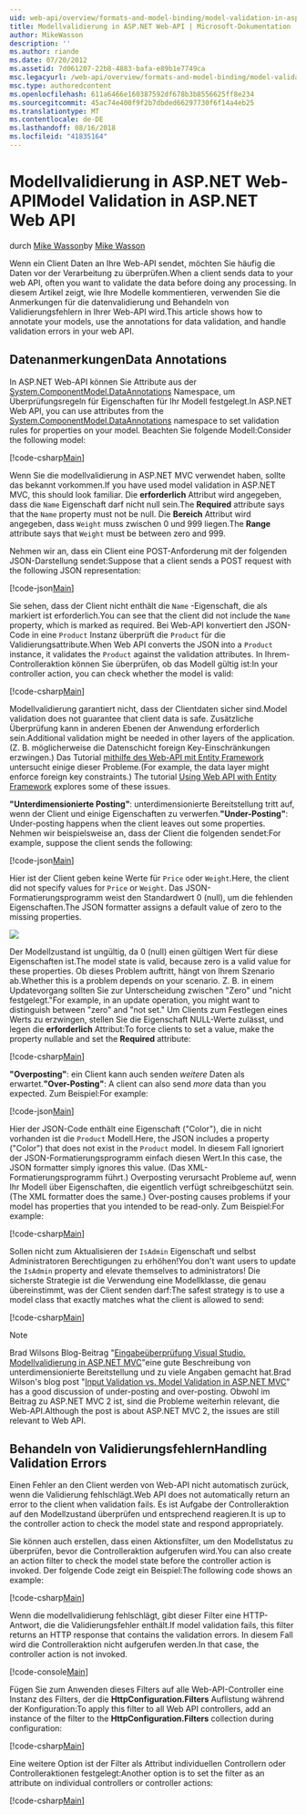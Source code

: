 ```yaml
---
uid: web-api/overview/formats-and-model-binding/model-validation-in-aspnet-web-api
title: Modellvalidierung in ASP.NET Web-API | Microsoft-Dokumentation
author: MikeWasson
description: ''
ms.author: riande
ms.date: 07/20/2012
ms.assetid: 7d061207-22b8-4883-bafa-e89b1e7749ca
msc.legacyurl: /web-api/overview/formats-and-model-binding/model-validation-in-aspnet-web-api
msc.type: authoredcontent
ms.openlocfilehash: 611a6466e160387592df678b3b8556625ff8e234
ms.sourcegitcommit: 45ac74e400f9f2b7dbded66297730f6f14a4eb25
ms.translationtype: MT
ms.contentlocale: de-DE
ms.lasthandoff: 08/16/2018
ms.locfileid: "41835164"
---
```

<a name="model-validation-in-aspnet-web-api"></a><span data-ttu-id="ab647-102">Modellvalidierung in ASP.NET Web-API</span><span class="sxs-lookup"><span data-stu-id="ab647-102">Model Validation in ASP.NET Web API</span></span>
====================
<span data-ttu-id="ab647-103">durch [Mike Wasson](https://github.com/MikeWasson)</span><span class="sxs-lookup"><span data-stu-id="ab647-103">by [Mike Wasson](https://github.com/MikeWasson)</span></span>

<span data-ttu-id="ab647-104">Wenn ein Client Daten an Ihre Web-API sendet, möchten Sie häufig die Daten vor der Verarbeitung zu überprüfen.</span><span class="sxs-lookup"><span data-stu-id="ab647-104">When a client sends data to your web API, often you want to validate the data before doing any processing.</span></span> <span data-ttu-id="ab647-105">In diesem Artikel zeigt, wie Ihre Modelle kommentieren, verwenden Sie die Anmerkungen für die datenvalidierung und Behandeln von Validierungsfehlern in Ihrer Web-API wird.</span><span class="sxs-lookup"><span data-stu-id="ab647-105">This article shows how to annotate your models, use the annotations for data validation, and handle validation errors in your web API.</span></span>

## <a name="data-annotations"></a><span data-ttu-id="ab647-106">Datenanmerkungen</span><span class="sxs-lookup"><span data-stu-id="ab647-106">Data Annotations</span></span>

<span data-ttu-id="ab647-107">In ASP.NET Web-API können Sie Attribute aus der [System.ComponentModel.DataAnnotations](/dotnet/api/system.componentmodel.dataannotations) Namespace, um Überprüfungsregeln für Eigenschaften für Ihr Modell festgelegt.</span><span class="sxs-lookup"><span data-stu-id="ab647-107">In ASP.NET Web API, you can use attributes from the [System.ComponentModel.DataAnnotations](/dotnet/api/system.componentmodel.dataannotations) namespace to set validation rules for properties on your model.</span></span> <span data-ttu-id="ab647-108">Beachten Sie folgende Modell:</span><span class="sxs-lookup"><span data-stu-id="ab647-108">Consider the following model:</span></span>

[!code-csharp[Main](model-validation-in-aspnet-web-api/samples/sample1.cs)]

<span data-ttu-id="ab647-109">Wenn Sie die modellvalidierung in ASP.NET MVC verwendet haben, sollte das bekannt vorkommen.</span><span class="sxs-lookup"><span data-stu-id="ab647-109">If you have used model validation in ASP.NET MVC, this should look familiar.</span></span> <span data-ttu-id="ab647-110">Die **erforderlich** Attribut wird angegeben, dass die `Name` Eigenschaft darf nicht null sein.</span><span class="sxs-lookup"><span data-stu-id="ab647-110">The **Required** attribute says that the `Name` property must not be null.</span></span> <span data-ttu-id="ab647-111">Die **Bereich** Attribut wird angegeben, dass `Weight` muss zwischen 0 und 999 liegen.</span><span class="sxs-lookup"><span data-stu-id="ab647-111">The **Range** attribute says that `Weight` must be between zero and 999.</span></span>

<span data-ttu-id="ab647-112">Nehmen wir an, dass ein Client eine POST-Anforderung mit der folgenden JSON-Darstellung sendet:</span><span class="sxs-lookup"><span data-stu-id="ab647-112">Suppose that a client sends a POST request with the following JSON representation:</span></span>

[!code-json[Main](model-validation-in-aspnet-web-api/samples/sample2.json)]

<span data-ttu-id="ab647-113">Sie sehen, dass der Client nicht enthält die `Name` -Eigenschaft, die als markiert ist erforderlich.</span><span class="sxs-lookup"><span data-stu-id="ab647-113">You can see that the client did not include the `Name` property, which is marked as required.</span></span> <span data-ttu-id="ab647-114">Bei Web-API konvertiert den JSON-Code in eine `Product` Instanz überprüft die `Product` für die Validierungsattribute.</span><span class="sxs-lookup"><span data-stu-id="ab647-114">When Web API converts the JSON into a `Product` instance, it validates the `Product` against the validation attributes.</span></span> <span data-ttu-id="ab647-115">In Ihrem-Controlleraktion können Sie überprüfen, ob das Modell gültig ist:</span><span class="sxs-lookup"><span data-stu-id="ab647-115">In your controller action, you can check whether the model is valid:</span></span>

[!code-csharp[Main](model-validation-in-aspnet-web-api/samples/sample3.cs)]

<span data-ttu-id="ab647-116">Modellvalidierung garantiert nicht, dass der Clientdaten sicher sind.</span><span class="sxs-lookup"><span data-stu-id="ab647-116">Model validation does not guarantee that client data is safe.</span></span> <span data-ttu-id="ab647-117">Zusätzliche Überprüfung kann in anderen Ebenen der Anwendung erforderlich sein.</span><span class="sxs-lookup"><span data-stu-id="ab647-117">Additional validation might be needed in other layers of the application.</span></span> <span data-ttu-id="ab647-118">(Z. B. möglicherweise die Datenschicht foreign Key-Einschränkungen erzwingen.) Das Tutorial [mithilfe des Web-API mit Entity Framework](../data/using-web-api-with-entity-framework/part-1.md) untersucht einige dieser Probleme.</span><span class="sxs-lookup"><span data-stu-id="ab647-118">(For example, the data layer might enforce foreign key constraints.) The tutorial [Using Web API with Entity Framework](../data/using-web-api-with-entity-framework/part-1.md) explores some of these issues.</span></span>

<span data-ttu-id="ab647-119">**"Unterdimensionierte Posting"**: unterdimensionierte Bereitstellung tritt auf, wenn der Client und einige Eigenschaften zu verwerfen.</span><span class="sxs-lookup"><span data-stu-id="ab647-119">**"Under-Posting"**: Under-posting happens when the client leaves out some properties.</span></span> <span data-ttu-id="ab647-120">Nehmen wir beispielsweise an, dass der Client die folgenden sendet:</span><span class="sxs-lookup"><span data-stu-id="ab647-120">For example, suppose the client sends the following:</span></span>

[!code-json[Main](model-validation-in-aspnet-web-api/samples/sample4.json)]

<span data-ttu-id="ab647-121">Hier ist der Client geben keine Werte für `Price` oder `Weight`.</span><span class="sxs-lookup"><span data-stu-id="ab647-121">Here, the client did not specify values for `Price` or `Weight`.</span></span> <span data-ttu-id="ab647-122">Das JSON-Formatierungsprogramm weist den Standardwert 0 (null), um die fehlenden Eigenschaften.</span><span class="sxs-lookup"><span data-stu-id="ab647-122">The JSON formatter assigns a default value of zero to the missing properties.</span></span>

![](model-validation-in-aspnet-web-api/_static/image1.png)

<span data-ttu-id="ab647-123">Der Modellzustand ist ungültig, da 0 (null) einen gültigen Wert für diese Eigenschaften ist.</span><span class="sxs-lookup"><span data-stu-id="ab647-123">The model state is valid, because zero is a valid value for these properties.</span></span> <span data-ttu-id="ab647-124">Ob dieses Problem auftritt, hängt von Ihrem Szenario ab.</span><span class="sxs-lookup"><span data-stu-id="ab647-124">Whether this is a problem depends on your scenario.</span></span> <span data-ttu-id="ab647-125">Z. B. in einem Updatevorgang sollten Sie zur Unterscheidung zwischen "Zero" und "nicht festgelegt."</span><span class="sxs-lookup"><span data-stu-id="ab647-125">For example, in an update operation, you might want to distinguish between "zero" and "not set."</span></span> <span data-ttu-id="ab647-126">Um Clients zum Festlegen eines Werts zu erzwingen, stellen Sie die Eigenschaft NULL-Werte zulässt, und legen die **erforderlich** Attribut:</span><span class="sxs-lookup"><span data-stu-id="ab647-126">To force clients to set a value, make the property nullable and set the **Required** attribute:</span></span>

[!code-csharp[Main](model-validation-in-aspnet-web-api/samples/sample5.cs?highlight=1-2)]

<span data-ttu-id="ab647-127">**"Overposting"**: ein Client kann auch senden *weitere* Daten als erwartet.</span><span class="sxs-lookup"><span data-stu-id="ab647-127">**"Over-Posting"**: A client can also send *more* data than you expected.</span></span> <span data-ttu-id="ab647-128">Zum Beispiel:</span><span class="sxs-lookup"><span data-stu-id="ab647-128">For example:</span></span>

[!code-json[Main](model-validation-in-aspnet-web-api/samples/sample6.json)]

<span data-ttu-id="ab647-129">Hier der JSON-Code enthält eine Eigenschaft ("Color"), die in nicht vorhanden ist die `Product` Modell.</span><span class="sxs-lookup"><span data-stu-id="ab647-129">Here, the JSON includes a property ("Color") that does not exist in the `Product` model.</span></span> <span data-ttu-id="ab647-130">In diesem Fall ignoriert der JSON-Formatierungsprogramm einfach diesen Wert.</span><span class="sxs-lookup"><span data-stu-id="ab647-130">In this case, the JSON formatter simply ignores this value.</span></span> <span data-ttu-id="ab647-131">(Das XML-Formatierungsprogramm führt.) Overposting verursacht Probleme auf, wenn Ihr Modell über Eigenschaften, die eigentlich verfügt schreibgeschützt sein.</span><span class="sxs-lookup"><span data-stu-id="ab647-131">(The XML formatter does the same.) Over-posting causes problems if your model has properties that you intended to be read-only.</span></span> <span data-ttu-id="ab647-132">Zum Beispiel:</span><span class="sxs-lookup"><span data-stu-id="ab647-132">For example:</span></span>

[!code-csharp[Main](model-validation-in-aspnet-web-api/samples/sample7.cs)]

<span data-ttu-id="ab647-133">Sollen nicht zum Aktualisieren der `IsAdmin` Eigenschaft und selbst Administratoren Berechtigungen zu erhöhen!</span><span class="sxs-lookup"><span data-stu-id="ab647-133">You don't want users to update the `IsAdmin` property and elevate themselves to administrators!</span></span> <span data-ttu-id="ab647-134">Die sicherste Strategie ist die Verwendung eine Modellklasse, die genau übereinstimmt, was der Client senden darf:</span><span class="sxs-lookup"><span data-stu-id="ab647-134">The safest strategy is to use a model class that exactly matches what the client is allowed to send:</span></span>

[!code-csharp[Main](model-validation-in-aspnet-web-api/samples/sample8.cs)]

> [!NOTE]
> <span data-ttu-id="ab647-135">Brad Wilsons Blog-Beitrag "[Eingabeüberprüfung Visual Studio. Modellvalidierung in ASP.NET MVC](http://bradwilson.typepad.com/blog/2010/01/input-validation-vs-model-validation-in-aspnet-mvc.html)"eine gute Beschreibung von unterdimensionierte Bereitstellung und zu viele Angaben gemacht hat.</span><span class="sxs-lookup"><span data-stu-id="ab647-135">Brad Wilson's blog post "[Input Validation vs. Model Validation in ASP.NET MVC](http://bradwilson.typepad.com/blog/2010/01/input-validation-vs-model-validation-in-aspnet-mvc.html)" has a good discussion of under-posting and over-posting.</span></span> <span data-ttu-id="ab647-136">Obwohl im Beitrag zu ASP.NET MVC 2 ist, sind die Probleme weiterhin relevant, die Web-API.</span><span class="sxs-lookup"><span data-stu-id="ab647-136">Although the post is about ASP.NET MVC 2, the issues are still relevant to Web API.</span></span>


## <a name="handling-validation-errors"></a><span data-ttu-id="ab647-137">Behandeln von Validierungsfehlern</span><span class="sxs-lookup"><span data-stu-id="ab647-137">Handling Validation Errors</span></span>

<span data-ttu-id="ab647-138">Einen Fehler an den Client werden von Web-API nicht automatisch zurück, wenn die Validierung fehlschlägt.</span><span class="sxs-lookup"><span data-stu-id="ab647-138">Web API does not automatically return an error to the client when validation fails.</span></span> <span data-ttu-id="ab647-139">Es ist Aufgabe der Controlleraktion auf den Modellzustand überprüfen und entsprechend reagieren.</span><span class="sxs-lookup"><span data-stu-id="ab647-139">It is up to the controller action to check the model state and respond appropriately.</span></span>

<span data-ttu-id="ab647-140">Sie können auch erstellen, dass einen Aktionsfilter, um den Modellstatus zu überprüfen, bevor die Controlleraktion aufgerufen wird.</span><span class="sxs-lookup"><span data-stu-id="ab647-140">You can also create an action filter to check the model state before the controller action is invoked.</span></span> <span data-ttu-id="ab647-141">Der folgende Code zeigt ein Beispiel:</span><span class="sxs-lookup"><span data-stu-id="ab647-141">The following code shows an example:</span></span>

[!code-csharp[Main](model-validation-in-aspnet-web-api/samples/sample9.cs)]

<span data-ttu-id="ab647-142">Wenn die modellvalidierung fehlschlägt, gibt dieser Filter eine HTTP-Antwort, die die Validierungsfehler enthält.</span><span class="sxs-lookup"><span data-stu-id="ab647-142">If model validation fails, this filter returns an HTTP response that contains the validation errors.</span></span> <span data-ttu-id="ab647-143">In diesem Fall wird die Controlleraktion nicht aufgerufen werden.</span><span class="sxs-lookup"><span data-stu-id="ab647-143">In that case, the controller action is not invoked.</span></span>

[!code-console[Main](model-validation-in-aspnet-web-api/samples/sample10.cmd)]

<span data-ttu-id="ab647-144">Fügen Sie zum Anwenden dieses Filters auf alle Web-API-Controller eine Instanz des Filters, der die **HttpConfiguration.Filters** Auflistung während der Konfiguration:</span><span class="sxs-lookup"><span data-stu-id="ab647-144">To apply this filter to all Web API controllers, add an instance of the filter to the **HttpConfiguration.Filters** collection during configuration:</span></span>

[!code-csharp[Main](model-validation-in-aspnet-web-api/samples/sample11.cs)]

<span data-ttu-id="ab647-145">Eine weitere Option ist der Filter als Attribut individuellen Controllern oder Controlleraktionen festgelegt:</span><span class="sxs-lookup"><span data-stu-id="ab647-145">Another option is to set the filter as an attribute on individual controllers or controller actions:</span></span>

[!code-csharp[Main](model-validation-in-aspnet-web-api/samples/sample12.cs)]
